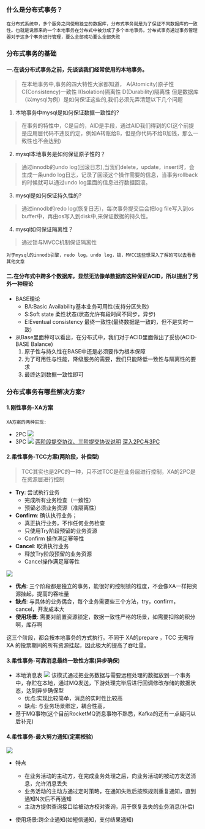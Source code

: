 ### 什么是分布式事务？
`在分布式系统中，多个服务之间使用独立的数据库，分布式事务就是为了保证不同数据库的一致性。也就是说原来的一个本地事务在分布式中被分成了多个本地事务。分布式事务通过事务管理器对于这多个事务进行管理，要么全部成功要么全部失败`

### 分布式事务的基础
#### 一.在谈分布式事务之前，先谈谈我们经常使用的本地事务。

>在本地事务中,事务的四大特性大家都知道，
> A(Atomicity)原子性
> C(Consistency)一致性
> I(Isolation)隔离性
> D(Durability)隔离性
> 但是数据库（以mysql为例）是如何保证这些的,我们必须先弄清楚以下几个问题

   1. 本地事务中mysql是如何保证数据一致性的?

   >  在事务的特性中，C是目的，AID是手段，通过AID我们得到的C(这个前提是应用层代码不违反约定，例如A转账给B，但是你代码不给B加钱，那么一致性也不会达到)

   2. mysql本地事务是如何保证原子性的？

   > 通过innodb的undo log(回滚日志),当我们delete，update，insert时，会生成一条undo log日志，记录了回滚这个操作需要的信息，当事务rollback的时候就可以通过undo log里面的信息进行数据回滚。

   3. mysql是如何保证持久性的?

   >  通过innodb的redo log(恢复日志)，每次事务提交后会把log file写入到os buffer中，再由os写入到disk中,来保证数据的持久性。

   4. mysql如何保证隔离性？
   > 通过锁与MVCC机制保证隔离性

`对于mysql的innodb引擎，redo log，undo log，锁，MVCC这些想深入了解的可以去看看其他文章`

#### 二.在分布式中跨多个数据库，显然无法像单数据库这种保证ACID，所以提出了另外一种理论
 - BASE理论
   - BA:Basic Availability基本业务可用性(支持分区失败)
   - S:Soft state 柔性状态(状态允许有段时间不同步，异步)
   - E:Eventual consistency 最终一致性(最终数据是一致的，但不是实时一致)
 - 从Base里面种可以看出，在分布式中，我们对于ACID里面做出了妥协(ACID-BASE Balance)
   1. 原子性与持久性在BASE中还是必须要作为根本保障
   2. 为了可用性与性能，降级服务的需要，我们只能降低一致性与隔离性的要求
   3. 最终达到数据一致性即可
### 分布式事务有哪些解决方案?

#### 1.刚性事务-XA方案
    XA方案的两种实现:
   - 2PC
    ![](../../image/2pc.jpg)
   - 3PC
    ![](../../image/3pc.jpg)
[两阶段提交协议、三阶提交协议说明](https://www.hollischuang.com/archives/681)
[深入2PC与3PC](https://www.hollischuang.com/archives/1580)

#### 2.柔性事务-TCC方案(两阶段，补偿型)
  > TCC其实也是2PC的一种，只不过TCC是在业务层进行控制，XA的2PC是在资源层进行控制

   - **Try**: 尝试执行业务
       - 完成所有业务检查（一致性）
       - 预留必须业务资源（准隔离性）
   - **Confirm**: 确认执行业务；
       - 真正执行业务，不作任何业务检查
       - 只使用Try阶段预留的业务资源
       - Confirm 操作满足幂等性
   - **Cancel**: 取消执行业务
       - 释放Try阶段预留的业务资源
       - Cancel操作满足幂等性

  ![](../../image/tcc.jpg)
 - **优点**: 三个阶段都是独立的事务，能很好的控制锁的粒度，不会像XA一样把资源挂起，提高的吞吐量
 - **缺点**: 与具体的业务偶合，每个业务需要些三个方法，try，confirm，cancel，开发成本大
 - **使用场景**: 需要对前置资源锁定，数据一致性严格的场景，如需要扣除的积分啊，库存啊

这三个阶段，都会按本地事务的方式执行。不同于 XA的prepare ，TCC 无需将 XA 的投票期间的所有资源挂起，因此极大的提高了吞吐量。
#### 3.柔性事务-可靠消息最终一致性方案(异步确保)
   - 本地消息表
     ![](../../image/本地消息表.png)
     该模式通过把业务数据与需要远程处理的数据放到一个事务中，存贮在本地，通过MQ发送，下游处理完毕后进行回调修改存储的数据状态，达到异步确保型
      - 优点:实现比较简单，消息的实时性比较高
      - 缺点: 与业务场景绑定，耦合性高，
   - 基于MQ事物(这个目前RocketMQ消息事物不熟悉，Kafka的还有一点疑问以后补充)

#### 4.柔性事务-最大努力通知(定期校验)
  ![](../../image/最大努力通知.jpg)
- 特点
    - 在业务活动的主动方，在完成业务处理之后，向业务活动的被动方发送消息，允许消息丢失
    - 业务活动的主动方通过定时策略，在通知失败后按照规则重复通知，直到通知N次后不再通知
    - 主动方提供查询接口给被动方校对查询，用于恢复丢失的业务消息(补偿)

- 使用场景:跨企业通知(如短信通知，支付结果通知)


